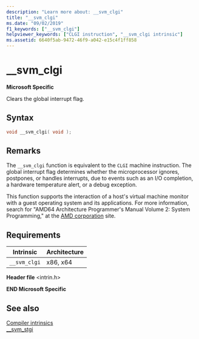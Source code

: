 ```yaml
---
description: "Learn more about: __svm_clgi"
title: "__svm_clgi"
ms.date: "09/02/2019"
f1_keywords: ["__svm_clgi"]
helpviewer_keywords: ["CLGI instruction", "__svm_clgi intrinsic"]
ms.assetid: 6640f5ab-9472-46f9-a042-e15c4f1ff858
---
```

# __svm_clgi

**Microsoft Specific**

Clears the global interrupt flag.

## Syntax

```C
void __svm_clgi( void );
```

## Remarks

The `__svm_clgi` function is equivalent to the `CLGI` machine instruction. The global interrupt flag determines whether the microprocessor ignores, postpones, or handles interrupts, due to events such as an I/O completion, a hardware temperature alert, or a debug exception.

This function supports the interaction of a host's virtual machine monitor with a guest operating system and its applications. For more information, search for "AMD64 Architecture Programmer's Manual Volume 2: System Programming," at the [AMD corporation](https://developer.amd.com/resources/developer-guides-manuals/) site.

## Requirements

|Intrinsic|Architecture|
|---------------|------------------|
|`__svm_clgi`|x86, x64|

**Header file** \<intrin.h>

**END Microsoft Specific**

## See also

[Compiler intrinsics](../intrinsics/compiler-intrinsics.md)\
[__svm_stgi](../intrinsics/svm-stgi.md)
